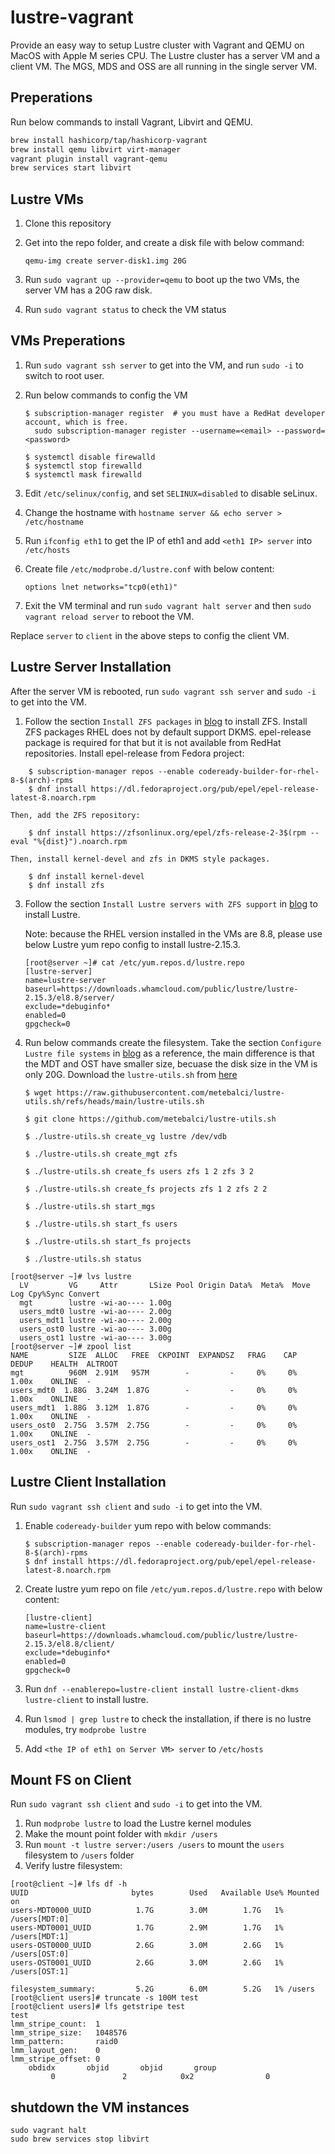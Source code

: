 # lustre-vagrant

Provide an easy way to setup Lustre cluster with Vagrant and QEMU on MacOS with Apple M series CPU. The Lustre cluster has a server VM and a client VM. The MGS, MDS and OSS are all running in the single server VM.

## Preperations

Run below commands to install Vagrant, Libvirt and QEMU.

```bash
brew install hashicorp/tap/hashicorp-vagrant
brew install qemu libvirt virt-manager
vagrant plugin install vagrant-qemu
brew services start libvirt
```

## Lustre VMs

1. Clone this repository
2. Get into the repo folder, and create a disk file with below command:

    ```
    qemu-img create server-disk1.img 20G
    ```

3. Run `sudo vagrant up --provider=qemu` to boot up the two VMs, the server VM has a 20G raw disk.
4. Run `sudo vagrant status` to check the VM status

## VMs Preperations

1. Run `sudo vagrant ssh server` to get into the VM, and run `sudo -i` to switch to root user.
2. Run below commands to config the VM

    ```
    $ subscription-manager register  # you must have a RedHat developer account, which is free.
      sudo subscription-manager register --username=<email> --password=<password>

    $ systemctl disable firewalld
    $ systemctl stop firewalld
    $ systemctl mask firewalld
    ```

3. Edit `/etc/selinux/config`, and set `SELINUX=disabled` to disable seLinux.

4. Change the hostname with `hostname server && echo server > /etc/hostname`

5. Run `ifconfig eth1` to get the IP of eth1 and add `<eth1 IP> server` into `/etc/hosts`

6. Create file `/etc/modprobe.d/lustre.conf` with below content:

    ```
    options lnet networks="tcp0(eth1)"
    ```

4. Exit the VM terminal and run `sudo vagrant halt server` and then `sudo vagrant reload server` to reboot the VM.

Replace `server` to `client` in the above steps to config the client VM.

## Lustre Server Installation

After the server VM is rebooted, run `sudo vagrant ssh server`  and `sudo -i` to get into the VM.

1. Follow the section `Install ZFS packages` in [blog](https://metebalci.com/blog/lustre-2.15.4-on-rhel-8.9-and-ubuntu-22.04/) to install ZFS.
    Install ZFS packages
    RHEL does not by default support DKMS. epel-release package is required for that but it is not available from RedHat repositories.
    Install epel-release from Fedora project:
```
    $ subscription-manager repos --enable codeready-builder-for-rhel-8-$(arch)-rpms
    $ dnf install https://dl.fedoraproject.org/pub/epel/epel-release-latest-8.noarch.rpm
```
    Then, add the ZFS repository:
```
    $ dnf install https://zfsonlinux.org/epel/zfs-release-2-3$(rpm --eval "%{dist}").noarch.rpm
```
    Then, install kernel-devel and zfs in DKMS style packages.
```
    $ dnf install kernel-devel
    $ dnf install zfs
```
3. Follow the section `Install Lustre servers with ZFS support` in [blog](https://metebalci.com/blog/lustre-2.15.4-on-rhel-8.9-and-ubuntu-22.04/) to install Lustre.

    Note: because the RHEL version installed in the VMs are 8.8, please use below Lustre yum repo config to install lustre-2.15.3.

    ```
    [root@server ~]# cat /etc/yum.repos.d/lustre.repo
    [lustre-server]
    name=lustre-server
    baseurl=https://downloads.whamcloud.com/public/lustre/lustre-2.15.3/el8.8/server/
    exclude=*debuginfo*
    enabled=0
    gpgcheck=0
    ```

4. Run below commands create the filesystem. Take the section `Configure Lustre file systems` in [blog](https://metebalci.com/blog/lustre-2.15.4-on-rhel-8.9-and-ubuntu-22.04/) as a reference, the main difference is that the MDT and OST have smaller size, becuase the disk size in the VM is only 20G. Download the `lustre-utils.sh` from [here](https://raw.githubusercontent.com/metebalci/lustre-utils.sh/refs/heads/main/lustre-utils.sh)

    ```
    $ wget https://raw.githubusercontent.com/metebalci/lustre-utils.sh/refs/heads/main/lustre-utils.sh

    $ git clone https://github.com/metebalci/lustre-utils.sh
    
    $ ./lustre-utils.sh create_vg lustre /dev/vdb

    $ ./lustre-utils.sh create_mgt zfs

    $ ./lustre-utils.sh create_fs users zfs 1 2 zfs 3 2

    $ ./lustre-utils.sh create_fs projects zfs 1 2 zfs 2 2

    $ ./lustre-utils.sh start_mgs

    $ ./lustre-utils.sh start_fs users

    $ ./lustre-utils.sh start_fs projects

    $ ./lustre-utils.sh status
    ```
```
[root@server ~]# lvs lustre
  LV         VG     Attr       LSize Pool Origin Data%  Meta%  Move Log Cpy%Sync Convert
  mgt        lustre -wi-ao---- 1.00g                                                    
  users_mdt0 lustre -wi-ao---- 2.00g                                                    
  users_mdt1 lustre -wi-ao---- 2.00g                                                    
  users_ost0 lustre -wi-ao---- 3.00g                                                    
  users_ost1 lustre -wi-ao---- 3.00g                                                    
[root@server ~]# zpool list
NAME         SIZE  ALLOC   FREE  CKPOINT  EXPANDSZ   FRAG    CAP  DEDUP    HEALTH  ALTROOT
mgt          960M  2.91M   957M        -         -     0%     0%  1.00x    ONLINE  -
users_mdt0  1.88G  3.24M  1.87G        -         -     0%     0%  1.00x    ONLINE  -
users_mdt1  1.88G  3.12M  1.87G        -         -     0%     0%  1.00x    ONLINE  -
users_ost0  2.75G  3.57M  2.75G        -         -     0%     0%  1.00x    ONLINE  -
users_ost1  2.75G  3.57M  2.75G        -         -     0%     0%  1.00x    ONLINE  -
```
## Lustre Client Installation

Run `sudo vagrant ssh client`  and `sudo -i` to get into the VM.

1. Enable `codeready-builder` yum repo with below commands:

    ```
    $ subscription-manager repos --enable codeready-builder-for-rhel-8-$(arch)-rpms
    $ dnf install https://dl.fedoraproject.org/pub/epel/epel-release-latest-8.noarch.rpm
    ````

2. Create lustre yum repo on file `/etc/yum.repos.d/lustre.repo` with below content:

    ```
    [lustre-client]
    name=lustre-client
    baseurl=https://downloads.whamcloud.com/public/lustre/lustre-2.15.3/el8.8/client/
    exclude=*debuginfo*
    enabled=0
    gpgcheck=0
    ```

3. Run `dnf --enablerepo=lustre-client install lustre-client-dkms lustre-client` to install lustre.

4. Run `lsmod | grep lustre` to check the installation, if there is no lustre modules, try `modprobe lustre`

5. Add `<the IP of eth1 on Server VM> server` to `/etc/hosts`

## Mount FS on Client

Run `sudo vagrant ssh client`  and `sudo -i` to get into the VM.

1. Run `modprobe lustre` to load the Lustre kernel modules
2. Make the mount point folder with `mkdir /users`
3. Run `mount -t lustre server:/users /users` to mount the `users` filesystem to `/users` folder
4. Verify lustre filesystem:
```
[root@client ~]# lfs df -h
UUID                       bytes        Used   Available Use% Mounted on
users-MDT0000_UUID          1.7G        3.0M        1.7G   1% /users[MDT:0]
users-MDT0001_UUID          1.7G        2.9M        1.7G   1% /users[MDT:1]
users-OST0000_UUID          2.6G        3.0M        2.6G   1% /users[OST:0]
users-OST0001_UUID          2.6G        3.0M        2.6G   1% /users[OST:1]

filesystem_summary:         5.2G        6.0M        5.2G   1% /users
[root@client users]# truncate -s 100M test
[root@client users]# lfs getstripe test
test
lmm_stripe_count:  1
lmm_stripe_size:   1048576
lmm_pattern:       raid0
lmm_layout_gen:    0
lmm_stripe_offset: 0
	obdidx		 objid		 objid		 group
	     0	             2	          0x2	             0
```

## shutdown the VM instances
```
sudo vagrant halt
sudo brew services stop libvirt
```
